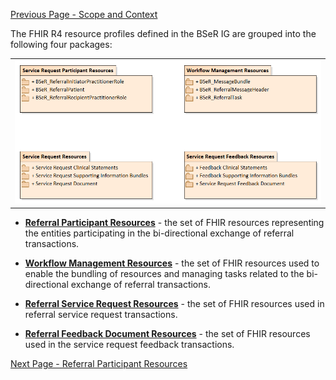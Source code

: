 [Previous Page - Scope and Context](ScopeandContext.html)

The FHIR R4 resource profiles defined in the BSeR IG are grouped into the following four packages:

<center><table><tr><td><img src="BSeR FHIR IG Proilfes.png" style="width:100%;"/></td></tr></table></center>

* **[Referral Participant Resources](ReferralParticipantResources.html)** - the set of FHIR resources representing the entities participating in the bi-directional exchange of referral transactions.

* **[Workflow Management Resources](WorkflowManagementResources.html)** - the set of FHIR resources used to enable the bundling of resources and managing tasks related to the bi-directional exchange of referral transactions.

* **[Referral Service Request Resources](ReferralServiceRequestResources.html)** - the set of FHIR resources used in referral service request transactions.

* **[Referral Feedback Document Resources](ReferralFeedbackDocumentResources.html)** - the set of FHIR resources used in the service request feedback transactions.

[Next Page - Referral Participant Resources](ReferralParticipantResources.html)